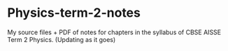 # Physics-term-2-notes
My source files + PDF of notes for chapters in the syllabus of CBSE AISSE Term 2 Physics. (Updating as it goes)
